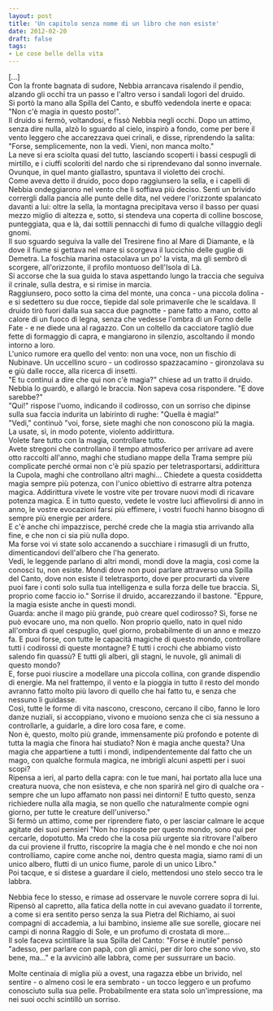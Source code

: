 ```yaml
---
layout: post
title: 'Un capitolo senza nome di un libro che non esiste'
date: 2012-02-20
draft: false
tags: 
- Le cose belle della vita
---
```


\[...\]  
Con la fronte bagnata di sudore, Nebbia arrancava risalendo il pendio, alzando gli occhi tra un passo e l'altro verso i sandali logori del druido.  
Si portò la mano alla Spilla del Canto, e sbuffò vedendola inerte e opaca: "Non c'è magia in questo posto!".  
Il druido si fermò, voltandosi, e fissò Nebbia negli occhi. Dopo un attimo, senza dire nulla, alzò lo sguardo al cielo, inspirò a fondo, come per bere il vento leggero che accarezzava quei crinali, e disse, riprendendo la salita: "Forse, semplicemente, non la vedi. Vieni, non manca molto."  
La neve si era sciolta quasi del tutto, lasciando scoperti i bassi cespugli di mirtillo, e i ciuffi scoloriti del nardo che si riprendevano dal sonno invernale. Ovunque, in quel manto giallastro, spuntava il violetto dei crochi.  
Come aveva detto il druido, poco dopo raggiunsero la sella, e i capelli di Nebbia ondeggiarono nel vento che lì soffiava più deciso. Sentì un brivido corrergli dalla pancia alle punte delle dita, nel vedere l'orizzonte spalancato davanti a lui: oltre la sella, la montagna precipitava verso il basso per quasi mezzo miglio di altezza e, sotto, si stendeva una coperta di colline boscose, punteggiata, qua e là, dai sottili pennacchi di fumo di qualche villaggio degli gnomi.  
Il suo sguardo seguiva la valle del Tresirene fino al Mare di Diamante, e là dove il fiume si gettava nel mare si scorgeva il luccichio delle guglie di Demetra. La foschia marina ostacolava un po' la vista, ma gli sembrò di scorgere, all'orizzonte, il profilo montuoso dell'Isola di Là.  
Si accorse che la sua guida lo stava aspettando lungo la traccia che seguiva il crinale, sulla destra, e si rimise in marcia.  
Raggiunsero, poco sotto la cima del monte, una conca - una piccola dolina - e si sedettero su due rocce, tiepide dal sole primaverile che le scaldava. Il druido tirò fuori dalla sua sacca due pagnotte - pane fatto a mano, cotto al calore di un fuoco di legna, senza che vedesse l'ombra di un Forno delle Fate - e ne diede una al ragazzo. Con un coltello da cacciatore tagliò due fette di formaggio di capra, e mangiarono in silenzio, ascoltando il mondo intorno a loro.  
L'unico rumore era quello del vento: non una voce, non un fischio di Nubinave. Un uccellino scuro - un codirosso spazzacamino - gironzolava su e giù dalle rocce, alla ricerca di insetti.  
"E tu continui a dire che qui non c'è magia?" chiese ad un tratto il druido.  
Nebbia lo guardò, e allargò le braccia. Non sapeva cosa rispondere. "E dove sarebbe?"  
"Qui!" rispose l'uomo, indicando il codirosso, con un sorriso che dipinse sulla sua faccia indurita un labirinto di rughe: "Quella è magia!"  
"Vedi," continuò "voi, forse, siete maghi che non conoscono più la magia.  
La usate, sì, in modo potente, violento addirittura.  
Volete fare tutto con la magia, controllare tutto.  
Avete stregoni che controllano il tempo atmosferico per arrivare ad avere otto raccolti all'anno, maghi che studiano mappe della Trama sempre più complicate perché ormai non c'è più spazio per teletrasportarsi, addirittura la Cupola, maghi che controllano altri maghi... Chiedete a questa cosiddetta magia sempre più potenza, con l'unico obiettivo di estrarre altra potenza magica. Addirittura vivete le vostre vite per trovare nuovi modi di ricavare potenza magica. E in tutto questo, vedete le vostre luci affievolirsi di anno in anno, le vostre evocazioni farsi più effimere, i vostri fuochi hanno bisogno di sempre più energie per ardere.  
E c'è anche chi impazzisce, perché crede che la magia stia arrivando alla fine, e che non ci sia più nulla dopo.  
Ma forse voi vi state solo accanendo a succhiare i rimasugli di un frutto, dimenticandovi dell'albero che l'ha generato.  
Vedi, le leggende parlano di altri mondi, mondi dove la magia, così come la conosci tu, non esiste. Mondi dove non puoi parlare attraverso una Spilla del Canto, dove non esiste il teletrasporto, dove per procurarti da vivere puoi fare i conti solo sulla tua intelligenza e sulla forza delle tue braccia. Sì, proprio come faccio io." Sorrise il druido, accarezzando il bastone. "Eppure, la magia esiste anche in questi mondi.  
Guarda: anche il mago più grande, può creare quel codirosso? Sì, forse ne può evocare uno, ma non quello. Non proprio quello, nato in quel nido all'ombra di quel cespuglio, quel giorno, probabilmente di un anno e mezzo fa. E puoi forse, con tutte le capacità magiche di questo mondo, controllare tutti i codirossi di queste montagne? E tutti i crochi che abbiamo visto salendo fin quassù? E tutti gli alberi, gli stagni, le nuvole, gli animali di questo mondo?  
E, forse puoi riuscire a modellare una piccola collina, con grande dispendio di energie. Ma nel frattempo, il vento e la pioggia in tutto il resto del mondo avranno fatto molto più lavoro di quello che hai fatto tu, e senza che nessuno li guidasse.  
Così, tutte le forme di vita nascono, crescono, cercano il cibo, fanno le loro danze nuziali, si accoppiano, vivono e muoiono senza che ci sia nessuno a controllarle, a guidarle, a dire loro cosa fare, e come.  
Non è, questo, molto più grande, immensamente più profondo e potente di tutta la magia che finora hai studiato? Non è magia anche questa? Una magia che appartiene a tutti i mondi, indipendentemente dal fatto che un mago, con qualche formula magica, ne imbrigli alcuni aspetti per i suoi scopi?  
Ripensa a ieri, al parto della capra: con le tue mani, hai portato alla luce una creatura nuova, che non esisteva, e che non sparirà nel giro di qualche ora - sempre che un lupo affamato non passi nei dintorni! E tutto questo, senza richiedere nulla alla magia, se non quello che naturalmente compie ogni giorno, per tutte le creature dell'universo."  
Si fermò un attimo, come per riprendere fiato, o per lasciar calmare le acque agitate dei suoi pensieri "Non ho risposte per questo mondo, sono qui per cercarle, dopotutto. Ma credo che la cosa più urgente sia ritrovare l'albero da cui proviene il frutto, riscoprire la magia che è nel mondo e che noi non controlliamo, capire come anche noi, dentro questa magia, siamo rami di un unico albero, flutti di un unico fiume, parole di un unico Libro."  
Poi tacque, e si distese a guardare il cielo, mettendosi uno stelo secco tra le labbra.  
  
Nebbia fece lo stesso, e rimase ad osservare le nuvole correre sopra di lui. Ripensò al capretto, alla fatica della notte in cui avevano guadato il torrente, a come si era sentito perso senza la sua Pietra del Richiamo, ai suoi compagni di accademia, a lui bambino, insieme alle sue sorelle, giocare nei campi di nonna Raggio di Sole, e un profumo di crostata di more...  
Il sole faceva scintillare la sua Spilla del Canto: "Forse è inutile" pensò "adesso, per parlare con papà, con gli amici, per dir loro che sono vivo, sto bene, ma..." e la avvicinò alle labbra, come per sussurrare un bacio.  
  
Molte centinaia di miglia più a ovest, una ragazza ebbe un brivido, nel sentire - o almeno così le era sembrato - un tocco leggero e un profumo conosciuto sulla sua pelle. Probabilmente era stata solo un'impressione, ma nei suoi occhi scintillò un sorriso.